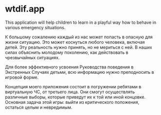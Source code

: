 # wtdif.app
This application will help children to learn in a playful way how to behave in various emergency situations.

К большому сожалению каждый из нас может попасть в опасную для жизни ситуацию. Это может коснуться любого человека, включая детей. Эту реальность нужно принять, но не мериться с ней. В наших силах объяснить молодому поколению, как действовать в чрезвычайных ситуациях.

Для более эффективного усвоения Руководства поведения в Экстренных Случаях детьми, всю информацию нужно преподносить в игровой форме.

Концепция моего приложения состоит в погружении ребятами в виртуальную ЧС, от третьего лица. Они смогут осуществлять различные выборы, которые приведут их к той или иной концовке. Основная задача этой игры: выйти из критического положения, остаться целым и невредимым.
